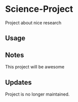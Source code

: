 # Science-Project
Project about nice research

## Usage

## Notes
This project will be awesome

## Updates
Project is no longer maintained.
